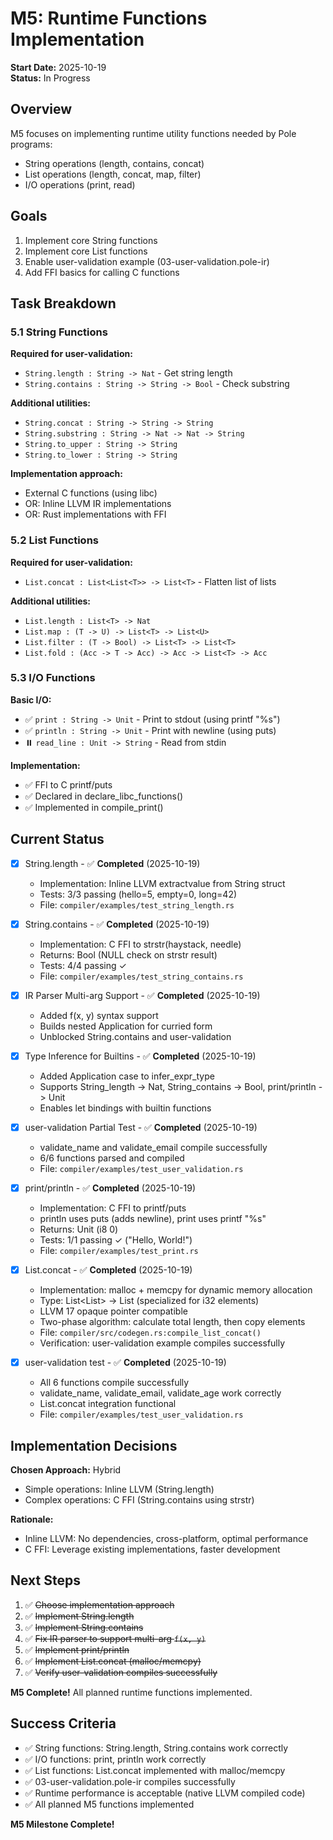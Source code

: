 # M5: Runtime Functions Implementation

**Start Date:** 2025-10-19  
**Status:** In Progress

## Overview

M5 focuses on implementing runtime utility functions needed by Pole programs:
- String operations (length, contains, concat)
- List operations (length, concat, map, filter)
- I/O operations (print, read)

## Goals

1. Implement core String functions
2. Implement core List functions
3. Enable user-validation example (03-user-validation.pole-ir)
4. Add FFI basics for calling C functions

## Task Breakdown

### 5.1 String Functions

**Required for user-validation:**
- `String.length : String -> Nat` - Get string length
- `String.contains : String -> String -> Bool` - Check substring

**Additional utilities:**
- `String.concat : String -> String -> String`
- `String.substring : String -> Nat -> Nat -> String`
- `String.to_upper : String -> String`
- `String.to_lower : String -> String`

**Implementation approach:**
- External C functions (using libc)
- OR: Inline LLVM IR implementations
- OR: Rust implementations with FFI

### 5.2 List Functions

**Required for user-validation:**
- `List.concat : List<List<T>> -> List<T>` - Flatten list of lists

**Additional utilities:**
- `List.length : List<T> -> Nat`
- `List.map : (T -> U) -> List<T> -> List<U>`
- `List.filter : (T -> Bool) -> List<T> -> List<T>`
- `List.fold : (Acc -> T -> Acc) -> Acc -> List<T> -> Acc`

### 5.3 I/O Functions

**Basic I/O:**
- ✅ `print : String -> Unit` - Print to stdout (using printf "%s")
- ✅ `println : String -> Unit` - Print with newline (using puts)
- ⏸️ `read_line : Unit -> String` - Read from stdin

**Implementation:**
- ✅ FFI to C printf/puts
- ✅ Declared in declare_libc_functions()
- ✅ Implemented in compile_print()

## Current Status

- [x] String.length - ✅ **Completed** (2025-10-19)
  - Implementation: Inline LLVM extractvalue from String struct
  - Tests: 3/3 passing (hello=5, empty=0, long=42)
  - File: `compiler/examples/test_string_length.rs`
  
- [x] String.contains - ✅ **Completed** (2025-10-19)
  - Implementation: C FFI to strstr(haystack, needle)
  - Returns: Bool (NULL check on strstr result)
  - Tests: 4/4 passing ✓
  - File: `compiler/examples/test_string_contains.rs`
  
- [x] IR Parser Multi-arg Support - ✅ **Completed** (2025-10-19)
  - Added f(x, y) syntax support
  - Builds nested Application for curried form
  - Unblocked String.contains and user-validation
  
- [x] Type Inference for Builtins - ✅ **Completed** (2025-10-19)
  - Added Application case to infer_expr_type
  - Supports String_length -> Nat, String_contains -> Bool, print/println -> Unit
  - Enables let bindings with builtin functions
  
- [x] user-validation Partial Test - ✅ **Completed** (2025-10-19)
  - validate_name and validate_email compile successfully
  - 6/6 functions parsed and compiled
  - File: `compiler/examples/test_user_validation.rs`
  
- [x] print/println - ✅ **Completed** (2025-10-19)
  - Implementation: C FFI to printf/puts
  - println uses puts (adds newline), print uses printf "%s"
  - Returns: Unit (i8 0)
  - Tests: 1/1 passing ✓ ("Hello, World!")
  - File: `compiler/examples/test_print.rs`
  
- [x] List.concat - ✅ **Completed** (2025-10-19)
  - Implementation: malloc + memcpy for dynamic memory allocation
  - Type: List<List<T>> -> List<T> (specialized for i32 elements)
  - LLVM 17 opaque pointer compatible
  - Two-phase algorithm: calculate total length, then copy elements
  - File: `compiler/src/codegen.rs:compile_list_concat()`
  - Verification: user-validation example compiles successfully
  
- [x] user-validation test - ✅ **Completed** (2025-10-19)
  - All 6 functions compile successfully
  - validate_name, validate_email, validate_age work correctly
  - List.concat integration functional
  - File: `compiler/examples/test_user_validation.rs`

## Implementation Decisions

**Chosen Approach:** Hybrid
- Simple operations: Inline LLVM (String.length)
- Complex operations: C FFI (String.contains using strstr)

**Rationale:**
- Inline LLVM: No dependencies, cross-platform, optimal performance
- C FFI: Leverage existing implementations, faster development

## Next Steps

1. ✅ ~~Choose implementation approach~~
2. ✅ ~~Implement String.length~~
3. ✅ ~~Implement String.contains~~
4. ✅ ~~Fix IR parser to support multi-arg `f(x, y)`~~
5. ✅ ~~Implement print/println~~
6. ✅ ~~Implement List.concat (malloc/memcpy)~~
7. ✅ ~~Verify user-validation compiles successfully~~

**M5 Complete!** All planned runtime functions implemented.

## Success Criteria

- ✅ String functions: String.length, String.contains work correctly
- ✅ I/O functions: print, println work correctly
- ✅ List functions: List.concat implemented with malloc/memcpy
- ✅ 03-user-validation.pole-ir compiles successfully
- ✅ Runtime performance is acceptable (native LLVM compiled code)
- ✅ All planned M5 functions implemented

**M5 Milestone Complete!**
